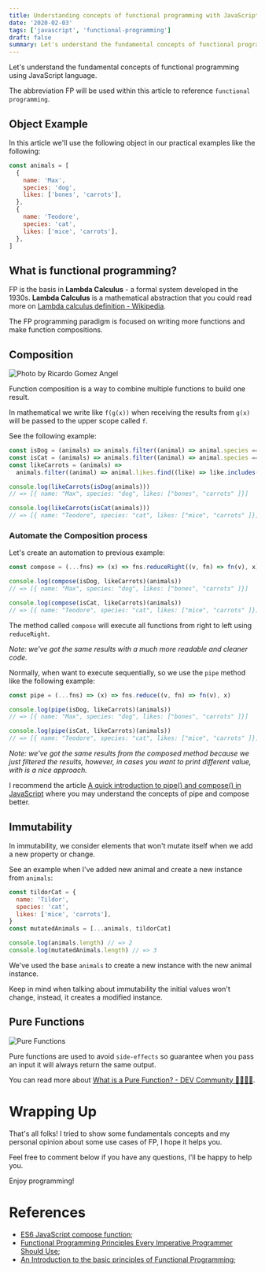 ```yaml
---
title: Understanding concepts of functional programming with JavaScript
date: '2020-02-03'
tags: ['javascript', 'functional-programming']
draft: false
summary: Let's understand the fundamental concepts of functional programming using JavaScript language.
---
```


Let's understand the fundamental concepts of functional programming using JavaScript language.

The abbreviation FP will be used within this article to reference `functional programming`.

## Object Example

In this article we'll use the following object in our practical examples like the following:

```js
const animals = [
  {
    name: 'Max',
    species: 'dog',
    likes: ['bones', 'carrots'],
  },
  {
    name: 'Teodore',
    species: 'cat',
    likes: ['mice', 'carrots'],
  },
]
```

## What is functional programming?

FP is the basis in **Lambda Calculus** - a formal system developed in the 1930s. **Lambda Calculus** is a mathematical abstraction that you could read more on [Lambda calculus definition - Wikipedia](https://en.wikipedia.org/wiki/Lambda_calculus_definition).

The FP programming paradigm is focused on writing more functions and make function compositions.

## Composition

![Photo by Ricardo Gomez Angel](https://dev-to-uploads.s3.amazonaws.com/i/qr28sudunoez50urrp6z.jpg)

Function composition is a way to combine multiple functions to build one result.

In mathematical we write like `f(g(x))` when receiving the results from `g(x)` will be passed to the upper scope called `f`.

See the following example:

```js
const isDog = (animals) => animals.filter((animal) => animal.species === 'dog')
const isCat = (animals) => animals.filter((animal) => animal.species === 'cat')
const likeCarrots = (animals) =>
  animals.filter((animal) => animal.likes.find((like) => like.includes('carrots')))

console.log(likeCarrots(isDog(animals)))
// => [{ name: "Max", species: "dog", likes: ["bones", "carrots" ]}]

console.log(likeCarrots(isCat(animals)))
// => [{ name: "Teodore", species: "cat", likes: ["mice", "carrots" ]}]
```

### Automate the Composition process

Let's create an automation to previous example:

```js
const compose = (...fns) => (x) => fns.reduceRight((v, fn) => fn(v), x)

console.log(compose(isDog, likeCarrots)(animals))
// => [{ name: "Max", species: "dog", likes: ["bones", "carrots" ]}]

console.log(compose(isCat, likeCarrots)(animals))
// => [{ name: "Teodore", species: "cat", likes: ["mice", "carrots" ]}]
```

The method called `compose` will execute all functions from right to left using `reduceRight`.

_Note: we've got the same results with a much more readable and cleaner code._

Normally, when want to execute sequentially, so we use the `pipe` method like the following example:

```js
const pipe = (...fns) => (x) => fns.reduce((v, fn) => fn(v), x)

console.log(pipe(isDog, likeCarrots)(animals))
// => [{ name: "Max", species: "dog", likes: ["bones", "carrots" ]}]

console.log(pipe(isCat, likeCarrots)(animals))
// => [{ name: "Teodore", species: "cat", likes: ["mice", "carrots" ]}]
```

_Note: we've got the same results from the composed method because we just filtered the results, however, in cases you want to print different value, with is a nice approach._

I recommend the article [A quick introduction to pipe() and compose() in JavaScript](https://medium.com/free-code-camp/pipe-and-compose-in-javascript-5b04004ac937) where you may understand the concepts of pipe and compose better.

## Immutability

In immutability, we consider elements that won't mutate itself when we add a new property or change.

See an example when I've added new animal and create a new instance from `animals`:

```js
const tildorCat = {
  name: 'Tildor',
  species: 'cat',
  likes: ['mice', 'carrots'],
}
const mutatedAnimals = [...animals, tildorCat]

console.log(animals.length) // => 2
console.log(mutatedAnimals.length) // => 3
```

We've used the base `animals` to create a new instance with the new animal instance.

Keep in mind when talking about immutability the initial values won't change, instead, it creates a modified instance.

## Pure Functions

![Pure Functions](https://dev-to-uploads.s3.amazonaws.com/i/j25ym1j55qh4drh9m8pt.png)

Pure functions are used to avoid `side-effects` so guarantee when you pass an input it will always return the same output.

You can read more about [What is a Pure Function? - DEV Community 👩‍💻👨‍💻](https://dev.to/helderburato/what-is-a-pure-function-1b74).

# Wrapping Up

That's all folks! I tried to show some fundamentals concepts and my personal opinion about some use cases of FP, I hope it helps you.

Feel free to comment below if you have any questions, I'll be happy to help you.

Enjoy programming!

# References

- [ES6 JavaScript compose function](https://gist.github.com/JamieMason/172460a36a0eaef24233e6edb2706f83);
- [Functional Programming Principles Every Imperative Programmer Should Use](https://www.lucidchart.com/techblog/2017/11/29/functional-programming-principles-every-imperative-programmer-should-use/);
- [An Introduction to the basic principles of Functional Programming](https://www.freecodecamp.org/news/an-introduction-to-the-basic-principles-of-functional-programming-a2c2a15c84/);
